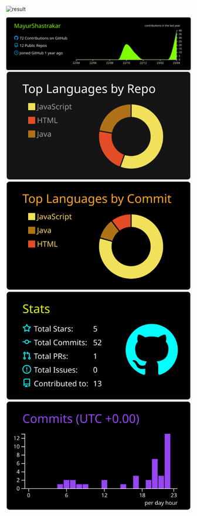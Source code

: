 ![result](https://user-images.githubusercontent.com/92135947/232921731-c58b766d-b560-4fd9-a700-5e0acbba4c64.gif)

[![](https://raw.githubusercontent.com/MayurShastrakar/MayurShastrakar/master/profile-summary-card-output/chartreuse_dark/0-profile-details.svg)](https://github.com/vn7n24fzkq/github-profile-summary-cards)
![](https://raw.githubusercontent.com/MayurShastrakar/MayurShastrakar/master/profile-summary-card-output/dark/1-repos-per-language.svg)
![](https://raw.githubusercontent.com/MayurShastrakar/MayurShastrakar/master/profile-summary-card-output/great_gatsby/2-most-commit-language.svg)
![](https://raw.githubusercontent.com/MayurShastrakar/MayurShastrakar/master/profile-summary-card-output/highcontrast/3-stats.svg)
![](https://raw.githubusercontent.com/MayurShastrakar/MayurShastrakar/master/profile-summary-card-output/midnight_purple/4-productive-time.svg)
